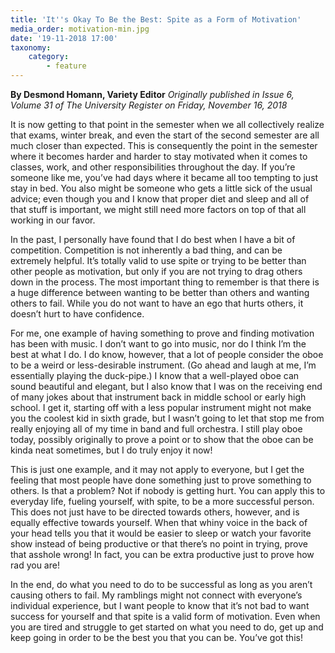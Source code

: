 ```yaml
---
title: 'It''s Okay To Be the Best: Spite as a Form of Motivation'
media_order: motivation-min.jpg
date: '19-11-2018 17:00'
taxonomy:
    category:
        - feature
---
```


**By Desmond Homann, Variety Editor** _Originally published in Issue 6, Volume 31 of The University Register on Friday, November 16, 2018_

It is now getting to that point in the semester when we all collectively realize that exams, winter break, and even the start of the second semester are all much closer than expected. This is consequently the point in the semester where it becomes harder and harder to stay motivated when it comes to classes, work, and other responsibilities throughout the day. If you’re someone like me, you’ve had days where it became all too tempting to just stay in bed. You also might be someone who gets a little sick of the usual advice; even though you and I know that proper diet and sleep and all of that stuff is important, we might still need more factors on top of that all working in our favor. 

In the past, I personally have found that I do best when I have a bit of competition. Competition is not inherently a bad thing, and can be extremely helpful. It’s totally valid to use spite or trying to be better than other people as motivation, but only if you are not trying to drag others down in the process. The most important thing to remember is that there is a huge difference between wanting to be better than others and wanting others to fail. While you do not want to have an ego that hurts others, it doesn’t hurt to have confidence. 

For me, one example of having something to prove and finding motivation has been with music. I don’t want to go into music, nor do I think I’m the best at what I do. I do know, however, that a lot of people consider the oboe to be a weird or less-desirable instrument. (Go ahead and laugh at me, I’m essentially playing the duck-pipe.) I know that a well-played oboe can sound beautiful and elegant, but I also know that I was on the receiving end of many jokes about that instrument back in middle school or early high school. I get it, starting off with a less popular instrument might not make you the coolest kid in sixth grade, but I wasn’t going to let that stop me from really enjoying all of my time in band and full orchestra. I still play oboe today, possibly originally to prove a point or to show that the oboe can be kinda neat sometimes, but I do truly enjoy it now!

This is just one example, and it may not apply to everyone, but I get the feeling that most people have done something just to prove something to others. Is that a problem? Not if nobody is getting hurt. You can apply this to everyday life, fueling yourself, with spite, to be a more successful person. This does not just have to be directed towards others, however, and is equally effective towards yourself. When that whiny voice in the back of your head tells you that it would be easier to sleep or watch your favorite show instead of being productive or that there’s no point in trying, prove that asshole wrong! In fact, you can be extra productive just to prove how rad you are!

In the end, do what you need to do to be successful as long as you aren’t causing others to fail. My ramblings might not connect with everyone’s individual experience, but I want people to know that it’s not bad to want success for yourself and that spite is a valid form of motivation. Even when you are tired and struggle to get started on what you need to do, get up and keep going in order to be the best you that you can be. You’ve got this!